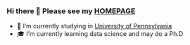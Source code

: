 ### Hi there 👋 Please see my [HOMEPAGE](https://yli.github.io)

- 🎒 I’m currently studying in [University of Pennsylvania](https://www.upenn.edu)
- 🎓 I’m currently learning data science and may do a Ph.D
